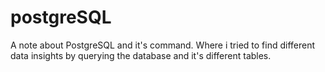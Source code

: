 # postgreSQL
A note about PostgreSQL and it's command. Where i tried to find different data insights by querying the database and it's different tables.
